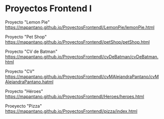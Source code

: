 # Proyectos Frontend I

Proyecto "Lemon Pie"
https://mapantano.github.io/ProyectosFrontendI/LemonPie/lemonPie.html

Proyecto "Pet Shop"
https://mapantano.github.io/ProyectosFrontendI/petShop/petShop.html

Proyecto "CV de Batman"
https://mapantano.github.io/ProyectosFrontendI/cvDeBatman/cvDeBatman.html

Proyecto "CV"
https://mapantano.github.io/ProyectosFrontendI/cvMAlejandraPantano/cvMAlejandraPantano.hatml

Proyecto "Héroes"
https://mapantano.github.io/ProyectosFrontendI/Heroes/heroes.html

Proeyecto "Pizza"
https://mapantano.github.io/ProyectosFrontendI/pizza/index.html
